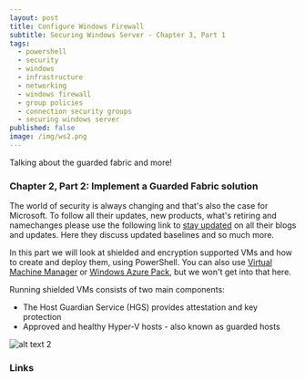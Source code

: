 ```yaml
---
layout: post
title: Configure Windows Firewall
subtitle: Securing Windows Server - Chapter 3, Part 1
tags:
  - powershell
  - security
  - windows
  - infrastructure
  - networking
  - windows firewall
  - group policies
  - connection security groups
  - securing windows server
published: false
image: /img/ws2.png
---
```


Talking about the guarded fabric and more!

### Chapter 2, Part 2: Implement a Guarded Fabric solution

The world of security is always changing and that's also the case for Microsoft. To follow all their updates, new products, what's retiring and namechanges please use the following link to [stay updated](https://blogs.technet.microsoft.com/secguide/) on all their blogs and updates. Here they discuss updated baselines and so much more.

In this part we will look at shielded and encryption supported VMs and how to create and deploy them, using PowerShell. You can also use [Virtual Machine Manager](https://docs.microsoft.com/en-us/windows-server/security/guarded-fabric-shielded-vm/guarded-fabric-tenant-deploys-shielded-vm-using-vmm) or [Windows Azure Pack](https://docs.microsoft.com/en-us/windows-server/security/guarded-fabric-shielded-vm/guarded-fabric-shielded-vm-windows-azure-pack), but we won't get into that here.

Running shielded VMs consists of two main components:

* The Host Guardian Service (HGS) provides attestation and key protection
* Approved and healthy Hyper-V hosts - also known as guarded hosts

![alt text 2](https://docs.microsoft.com/en-us/windows-server/security/media/guarded-fabric-shielded-vm/guarded-host-hgs-plus-host-diagram-basic.png "Basic Overview of HGS + Guarded Host + Shielded VM")


### Links